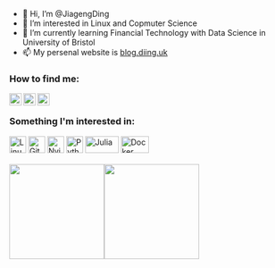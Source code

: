 - 👋 Hi, I’m @JiagengDing
- 👀 I’m interested in Linux and Copmuter Science
- 🌱 I’m currently learning Financial Technology with Data Science in University of Bristol
- 📫 My persenal website is [blog.diing.uk](https://blog.diing.uk/en)

### How to find me:

<a href="https://twitter.com/jiagengding">
  <img align="left" alt="jiageng's Twitter | Twitter" width="22px" src="https://cdn.jsdelivr.net/npm/simple-icons@v3/icons/twitter.svg" />
</a>

<a href="https://www.linkedin.com/in/jiagengding">
  <img align="left" alt="jiageng's LinkdeIN" width="22px" src="https://cdn.jsdelivr.net/npm/simple-icons@v3/icons/linkedin.svg" />
</a>

<a href="https://www.instagram.com/ding.jg/">
  <img align="left" alt="jiageng's Instagram" width="22px" src="https://cdn.jsdelivr.net/npm/simple-icons@v3/icons/instagram.svg" />
</a>
<br>

### Something I'm interested in:

<div>
<img src="https://img.icons8.com/color/48/000000/linux.png"
     width=30px
     height=30px
     alt="Linux"/>
<img src="https://img.icons8.com/color/48/000000/git.png"
     width=30px
     height=30px
     alt="Git"/> 
<img src="https://upload.wikimedia.org/wikipedia/commons/9/9f/Vimlogo.svg"
     width=30px
     height=30px
     alt="Nvim"/>
<img src="https://img.icons8.com/color/48/000000/python.png"
     width=30px
     height=30px
     alt="Python"/> 
<img src="https://github.com/JuliaLang/julia-logo-graphics/blob/master/images/julia-logo-color.png"
     width=60px
     height=30px
     alt="Julia"/>
<img src="https://www.docker.com/wp-content/uploads/2022/03/Moby-logo.png"
     width=50px
     height=30px
     alt="Docker"/> 
<!--
<img src="https://webassets.mongodb.com/_com_assets/cms/MongoDB_Logo_FullColorBlack_RGB-4td3yuxzjs.png"
     width=85px
     height=30px
     alt="MongoDB"/> -->

<div />
<br>

<div style="display: flex; align-items: flex-start;">
  <img src="https://github-readme-stats.vercel.app/api?username=jiagengding&hide=prs&show_icons=true&title_color=fff&icon_color=79ff97&text_color=9f9f9f&bg_color=151515&count_private=true" height="170px" />
  <img src="https://github-readme-stats.vercel.app/api/top-langs/?username=jiagengding&layout=compact&show_icons=true&title_color=fff&icon_color=79ff97&text_color=9f9f9f&bg_color=151515" height="170px" />
</div>
